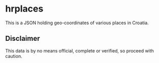 # hrplaces

This is a JSON holding geo-coordinates of various places in Croatia.

## Disclaimer
This data is by no means official, complete or verified, so proceed with caution.

